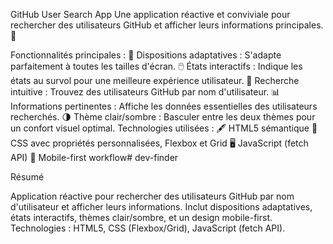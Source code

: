 GitHub User Search App
Une application réactive et conviviale pour rechercher des utilisateurs GitHub et afficher leurs informations principales. 🌟

Fonctionnalités principales :
📱 Dispositions adaptatives : S'adapte parfaitement à toutes les tailles d'écran.
🖱️ États interactifs : Indique les états au survol pour une meilleure expérience utilisateur.
🔎 Recherche intuitive : Trouvez des utilisateurs GitHub par nom d'utilisateur.
📊 Informations pertinentes : Affiche les données essentielles des utilisateurs recherchés.
🌗 Thème clair/sombre : Basculer entre les deux thèmes pour un confort visuel optimal.
Technologies utilisées :
🖋️ HTML5 sémantique
🎨 CSS avec propriétés personnalisées, Flexbox et Grid
🖥️ JavaScript (fetch API)
📐 Mobile-first workflow# dev-finder

Résumé

Application réactive pour rechercher des utilisateurs GitHub par nom d'utilisateur et afficher leurs informations. Inclut dispositions adaptatives, états interactifs, thèmes clair/sombre, et un design mobile-first. Technologies : HTML5, CSS (Flexbox/Grid), JavaScript (fetch API).
